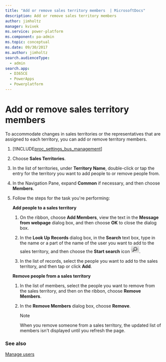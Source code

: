 ```yaml
---
title: "Add or remove sales territory members  | MicrosoftDocs"
description: Add or remove sales territory members
author: jimholtz
manager: kvivek
ms.service: power-platform
ms.component: pa-admin
ms.topic: conceptual
ms.date: 09/30/2017
ms.author: jimholtz
search.audienceType: 
  - admin
search.app: 
  - D365CE
  - PowerApps
  - Powerplatform
---
```

# Add or remove sales territory members

<!-- legacy procedure -->

To accommodate changes in sales territories or the representatives that are assigned to each territory, you can add or remove territory members.  
  
1. [!INCLUDE[proc_settings_bus_management](../includes/proc-settings-bus-management.md)]  
  
2. Choose **Sales Territories**.  
  
3. In the list of territories, under **Territory Name**, double-click or tap the entry for the territory you want to add people to or remove people from.  
  
4. In the Navigation Pane, expand **Common** if necessary, and then choose **Members**.  
  
5. Follow the steps for the task you're performing:  
  
   **Add people to a sales territory**  
  
   1.  On the ribbon, choose **Add Members**, view the text in the **Message from webpage** dialog box, and then choose **OK** to close the dialog box.  
  
   2.  In the **Look Up Records** dialog box, in the **Search** text box, type in the name or a part of the name of the user you want to add to the sales territory, and then choose the **Start search** icon ![54934](../admin/media/search-button.png "54934").  
  
   3.  In the list of records, select the people you want to add to the sales territory, and then tap or click **Add**.  
  
   **Remove people from a sales territory**  
  
   1.  In the list of members, select the people you want to remove from the sales territory, and then on the ribbon, choose **Remove Members**.  
  
   2.  In the **Remove Members** dialog box, choose **Remove**.  
  
       > [!NOTE]
       >  When you remove someone from a sales territory, the updated list of members isn't displayed until you refresh the page.  
  
### See also  
 [Manage users](../admin/create-users-assign-online-security-roles.md)   

